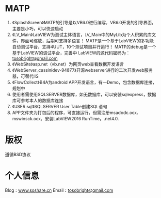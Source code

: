# MATP
1. 《SplashScreen》MATP的引导是以VB6.0进行编写，VB6.0开发的引导界面，主要是小巧，可以快速启动
2. 《LV_Main》LabVIEW为测试主体语言，LV_Main中的MyLib为个人积累的库文件，界面可缩放，后期可支持多语言！
MATP是一个基于LabVIEW的多功能自动测试平台，支持4UUT，10个测试项目并行运行！
MATP的debug是一个基于LabVIEW的调试平台，完善中
LabVIEW的源代码密码为：tosobright@gmail.com
3. 《WebSite》asp.net（vb.net）为网页web查看数据开发语言
4. 《WebServer_cassinidev-94877》开源webserver进行的二次开发web服务器，可替代IIS
5. 《FlowCollect》B4A为android APP开发语言，有一Demo，包含数据库连接，规划中
6. 使用者需使用SQLSERVER数据库，如无数据库，可以安装sqlexpress，数据库可参考本人的数据库连接
7. 《USER.sql》SQLSERVER User Table创建SQL语句
8. APP文件夹为打包后的程序，可直接运行，但需注册msadodc.ocx、mswinsck.ocx，安装LabVIEW2016 RunTime，.net4.0.

# 版权
遵循BSD协议

# 个人信息
Blog：www.soshare.cn
Email：tosobright@gmail.com

